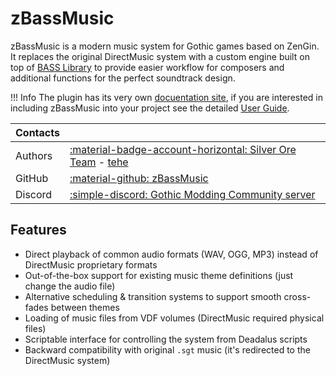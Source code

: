 # zBassMusic

zBassMusic is a modern music system for Gothic games based on ZenGin.
It replaces the original DirectMusic system with a custom engine built on top
of [BASS Library](https://www.un4seen.com/)
to provide easier workflow for composers and additional functions for the perfect soundtrack design.

!!! Info
    The plugin has its very own [docuentation site](https://silver-ore-team.github.io/zBassMusic/), if you are interested in including zBassMusic into your project see the detailed [User Guide](https://silver-ore-team.github.io/zBassMusic/user-guide/).

| Contacts ||
|:---------| :--- |
| Authors  | [:material-badge-account-horizontal: Silver Ore Team](https://github.com/Silver-Ore-Team) - [tehe](https://github.com/piotrmacha) |
| GitHub   | [:material-github: zBassMusic](https://github.com/Silver-Ore-Team/zBassMusic)|
| Discord  | [:simple-discord: Gothic Modding Community server](https://discord.gg/mCpS5b5SUY) |

## Features

* Direct playback of common audio formats (WAV, OGG, MP3) instead of DirectMusic proprietary formats
* Out-of-the-box support for existing music theme definitions (just change the audio file)
* Alternative scheduling & transition systems to support smooth cross-fades between themes
* Loading of music files from VDF volumes (DirectMusic required physical files)
* Scriptable interface for controlling the system from Deadalus scripts
* Backward compatibility with original `.sgt` music (it's redirected to the DirectMusic system)
